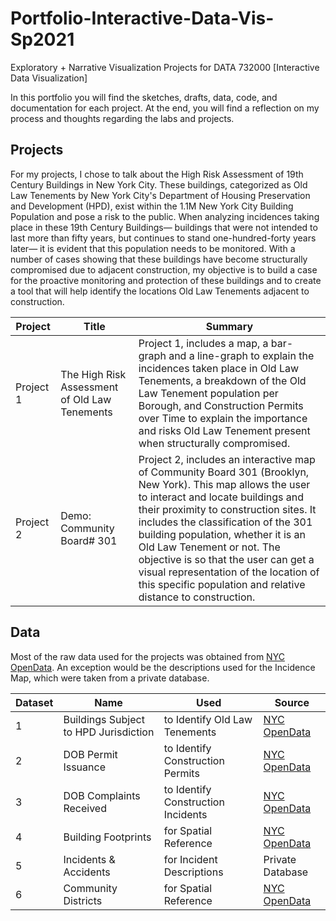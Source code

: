 # Portfolio-Interactive-Data-Vis-Sp2021
Exploratory + Narrative Visualization Projects for DATA 732000 [Interactive Data Visualization]

In this portfolio you will find the sketches, drafts, data, code, and documentation for each project. At the end, you will find a reflection on my process and thoughts regarding the labs and projects. 

## Projects
For my projects, I chose to talk about the High Risk Assessment of 19th Century Buildings in New York City. These buildings, categorized as Old Law Tenements by New York City's Department of Housing Preservation and Development (HPD), exist within the 1.1M New York City Building Population and pose a risk to the public. When analyzing incidences taking place in these 19th Century Buildings— buildings that were not intended to last more than fifty years, but continues to stand one-hundred-forty years later— it is evident that this population needs to be monitored. With a number of cases showing that these buildings have become structurally compromised due to adjacent construction, my objective is to build a case for the proactive monitoring and protection of these buildings and to create a tool that will help identify the locations Old Law Tenements adjacent to construction.

| Project | Title | Summary |
| ------- | ----- | ------- |
| Project 1 | The High Risk Assessment of Old Law Tenements | Project 1, includes a map, a bar-graph and a line-graph to explain the incidences taken place in Old Law Tenements, a breakdown of the Old Law Tenement population per Borough, and Construction Permits over Time to explain the importance and risks Old Law Tenement present when structurally compromised.
| Project 2 | Demo: Community Board# 301 | Project 2, includes an interactive map of Community Board 301 (Brooklyn, New York). This map allows the user to interact and locate buildings and their proximity to construction sites. It includes the classification of the 301 building population, whether it is an Old Law Tenement or not. The objective is so that the user can get a visual representation of the location of this specific population and relative distance to construction.

## Data
Most of the raw data used for the projects was obtained from [NYC OpenData](https://opendata.cityofnewyork.us/). An exception would be the descriptions used for the Incidence Map, which were taken from a private database.

| Dataset | Name | Used | Source |
| ------- | ---- | ---- | ------ |
| 1 | Buildings Subject to HPD Jurisdiction | to Identify Old Law Tenements | [NYC OpenData](https://data.cityofnewyork.us/Housing-Development/Buildings-Subject-to-HPD-Jurisdiction/kj4p-ruqc)
| 2 | DOB Permit Issuance | to Identify Construction Permits | [NYC OpenData](https://data.cityofnewyork.us/Housing-Development/DOB-Permit-Issuance/ipu4-2q9a)
| 3 | DOB Complaints Received | to Identify Construction Incidents | [NYC OpenData](https://data.cityofnewyork.us/Housing-Development/DOB-Complaints-Received/eabe-havv)
| 4 | Building Footprints | for Spatial Reference | [NYC OpenData](https://data.cityofnewyork.us/Housing-Development/Building-Footprints/nqwf-w8eh)
| 5 | Incidents & Accidents | for Incident Descriptions | Private Database
| 6 | Community Districts | for Spatial Reference | [NYC OpenData](https://data.cityofnewyork.us/City-Government/Community-Districts/yfnk-k7r4)
